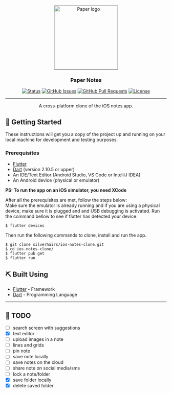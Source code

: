 <p align="center">
  <a href="" rel="noopener">
 <img width=200px height=200px src="https://github.com/silverhairs/ios-notes-clone/blob/main/assets/images/logo.png" alt="Paper logo"></a>
</p>

<h3 align="center">Paper Notes</h3>

<div align="center">

[![Status](https://img.shields.io/badge/status-active-success.svg)]()
[![GitHub Issues](https://img.shields.io/github/issues/silverhairs/ios-notes-clone.svg)](https://github.com/silverhairs/ios-notes-clone/issues)
[![GitHub Pull Requests](https://img.shields.io/github/issues-pr/silverhairs/ios-notes-clone.svg)](https://github.com/silverhairs/ios-notes-clone/pulls)
[![License](https://img.shields.io/badge/license-MIT-blue.svg)](/LICENSE)

</div>

---

<p align="center"> A cross-platform clone of the iOS notes app.
    <br> 
</p>

## 🏁 Getting Started <a name = "getting_started"></a>

These instructions will get you a copy of the project up and running on your local machine for development and testing purposes.

### Prerequisites

- [Flutter](https://flutter.dev)
- [Dart](https://dart.dev/) (version 2.10.5 or upper)
- An IDE/Text Editor (Android Studio, VS Code or IntelliJ IDEA)
- An Android device (physical or emulator)

**PS: To run the app on an iOS simulator, you need XCode**

After all the prerequisites are met, follow the steps below: <br/>
Make sure the emulator is already running and if you are using a physical device, make sure it is plugged and and USB debugging is activated. Run the command bellow to see if flutter has detected your device:

```
$ flutter devices
```

Then run the following commands to clone, install and run the app.

```
$ git clone silverhairs/ios-notes-clone.git
$ cd ios-notes-clone/
$ flutter pub get
$ flutter run
```


## ⛏️ Built Using <a name = "built_using"></a>

- [Flutter](https://www.flutter.dev/) - Framework
- [Dart](https://dart.dev/) - Programming Language

---

## 📝 TODO

- [ ] search screen with suggestions
- [x] text editor
- [ ] upload images in a note
- [ ] lines and grids
- [ ] pin note
- [ ] save note locally
- [ ] save notes on the cloud
- [ ] share note on social media/sms
- [ ] lock a note/folder
- [x] save folder locally
- [x] delete saved folder
